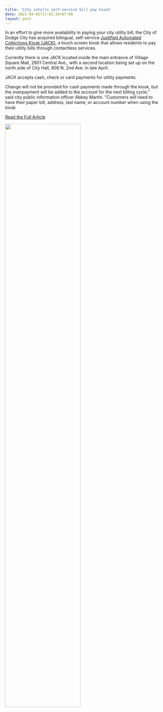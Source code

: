 ```yaml
---
title: 'City intalls self-service bill pay kiosk'
date: 2021-04-01T17:01:34+07:00
layout: post
---
```


In an effort to give more availability in paying your city utility bill, the City of Dodge City has acquired bilingual, self-service [Justified Automated Collections Kiosk (JACK)](/services/payment-kiosks), a touch screen kiosk that allows residents to pay their utility bills through contactless services.

Currently there is one JACK located inside the main entrance of Village Square Mall, 2601 Central Ave., with a second location being set up on the north side of City Hall, 806 N. 2nd Ave. in late April.

JACK accepts cash, check or card payments for utility payments.

Change will not be provided for cash payments made through the kiosk, but the overpayment will be added to the account for the next billing cycle," said city public information officer Abbey Martin. "Customers will need to have their paper bill, address, last name, or account number when using the kiosk

[Read the Full Article](https://www.dodgeglobe.com/story/news/2021/04/01/paying-your-utility-bill-got-whole-lot-easier/4825488001/)

<!-- page not found -->

<img src="/images/posts/bill-pay-kiosk.webp" loading="lazy"
     width="70%" />